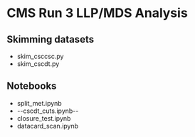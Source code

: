 # CMS Run 3 LLP/MDS Analysis

## Skimming datasets
- skim_csccsc.py
- skim_cscdt.py

## Notebooks
- split_met.ipynb
- --cscdt_cuts.ipynb--
- closure_test.ipynb
- datacard_scan.ipynb

<!-- # Running the Analysis
## Setting Up the Environment

## Cut Flow

## Program Flow

Use skim.py to reduce the large MuonSystem TTree to a flattened TTree with only 1 CSC cluster and only 1 DT cluster. This allows for easy analysis using RDataFrames

Applies the following cuts:
0. Matches gen LLP with reco LLP (MC only)
1. HLT Selections for 1 CSC + 1 DT
2. L1 Trigger on the CSC clusters
3. Requires the CSC clusters to be in-time
4. Requires the DT clusters to be in-time
5. Rejects DT clusters with MB1 hits 
6. Rejects clusters matched to jets
7. Rejects clusters matched to muons
9. Beam halo selection

If there are more than 1 CSC or 1 DT clusters, new rows are appended combinatorially.
If there are fewer than 1 CSC or 1 DT clusters, the event is rejected.

# Data



## MC Event Generation

## Run 3 (2022) Data


# References -->
